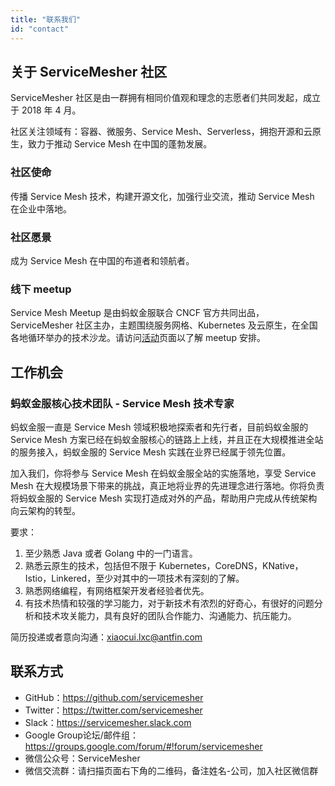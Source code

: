 ```yaml
---
title: "联系我们"
id: "contact"
---
```


## 关于 ServiceMesher 社区

ServiceMesher 社区是由一群拥有相同价值观和理念的志愿者们共同发起，成立于 2018 年 4 月。

社区关注领域有：容器、微服务、Service Mesh、Serverless，拥抱开源和云原生，致力于推动 Service Mesh 在中国的蓬勃发展。

### 社区使命

传播 Service Mesh 技术，构建开源文化，加强行业交流，推动 Service Mesh 在企业中落地。

### 社区愿景

成为 Service Mesh 在中国的布道者和领航者。

### 线下 meetup

Service Mesh Meetup 是由蚂蚁金服联合 CNCF 官方共同出品，ServiceMesher 社区主办，主题围绕服务网格、Kubernetes 及云原生，在全国各地循环举办的技术沙龙。请访问[活动](/activity)页面以了解 meetup 安排。

## 工作机会

### 蚂蚁金服核心技术团队 - Service Mesh 技术专家

蚂蚁金服一直是 Service Mesh 领域积极地探索者和先行者，目前蚂蚁金服的 Service Mesh 方案已经在蚂蚁金服核心的链路上上线，并且正在大规模推进全站的服务接入，蚂蚁金服的 Service Mesh 实践在业界已经属于领先位置。

加入我们，你将参与 Service Mesh 在蚂蚁金服全站的实施落地，享受 Service Mesh 在大规模场景下带来的挑战，真正地将业界的先进理念进行落地。你将负责将蚂蚁金服的 Service Mesh 实现打造成对外的产品，帮助用户完成从传统架构向云架构的转型。

要求：

1. 至少熟悉 Java 或者 Golang 中的一门语言。
1. 熟悉云原生的技术，包括但不限于 Kubernetes，CoreDNS，KNative，Istio，Linkered，至少对其中的一项技术有深刻的了解。
1. 熟悉网络编程，有网络框架开发者经验者优先。
1. 有技术热情和较强的学习能力，对于新技术有浓烈的好奇心，有很好的问题分析和技术攻关能力，具有良好的团队合作能力、沟通能力、抗压能力。

简历投递或者意向沟通：xiaocui.lxc@antfin.com

## 联系方式

- GitHub：<https://github.com/servicemesher>
- Twitter：<https://twitter.com/servicemesher>
- Slack：<https://servicemesher.slack.com>
- Google Group论坛/邮件组：<https://groups.google.com/forum/#!forum/servicemesher>
- 微信公众号：ServiceMesher
- 微信交流群：请扫描页面右下角的二维码，备注姓名-公司，加入社区微信群